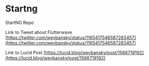 # Startng
StartNG Repo

Link to Tweet about Flutterwave [https://twitter.com/weybansky/status/1165417546587283457](https://twitter.com/weybansky/status/1165417546587283457)

Link to Lucid Post [https://lucid.blog/weybansky/post/1566719192](https://lucid.blog/weybansky/post/1566719192)
